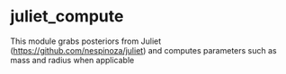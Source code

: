 # juliet_compute
This module grabs posteriors from Juliet (https://github.com/nespinoza/juliet) and computes parameters such as mass and radius when applicable
